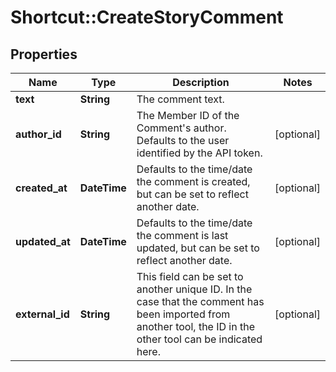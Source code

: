 # Shortcut::CreateStoryComment

## Properties
Name | Type | Description | Notes
------------ | ------------- | ------------- | -------------
**text** | **String** | The comment text. | 
**author_id** | **String** | The Member ID of the Comment&#x27;s author. Defaults to the user identified by the API token. | [optional] 
**created_at** | **DateTime** | Defaults to the time/date the comment is created, but can be set to reflect another date. | [optional] 
**updated_at** | **DateTime** | Defaults to the time/date the comment is last updated, but can be set to reflect another date. | [optional] 
**external_id** | **String** | This field can be set to another unique ID. In the case that the comment has been imported from another tool, the ID in the other tool can be indicated here. | [optional] 

